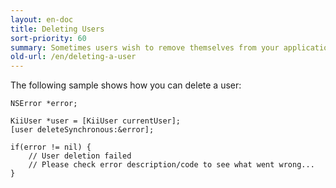 ```yaml
---
layout: en-doc
title: Deleting Users
sort-priority: 60
summary: Sometimes users wish to remove themselves from your application, you will want to permanently delete their accounts.
old-url: /en/deleting-a-user
---
```

The following sample shows how you can delete a user:

```objc
NSError *error;

KiiUser *user = [KiiUser currentUser];
[user deleteSynchronous:&error];

if(error != nil) {
    // User deletion failed
    // Please check error description/code to see what went wrong...
}
```
